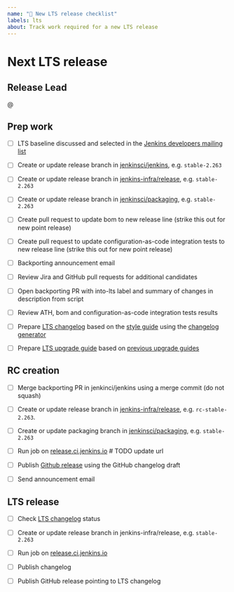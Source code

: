 ```yaml
---
name: "🥇 New LTS release checklist"
labels: lts
about: Track work required for a new LTS release
---
```


# Next LTS release

## Release Lead

<!-- 
The release lead is the person who makes sure that all steps are completed
Not necessarily the person doing all the work

This role should rotate between LTS releases
-->

@<github-username of release lead>

## Prep work

- [ ] LTS baseline discussed and selected in the [Jenkins developers mailing list](https://groups.google.com/g/jenkinsci-dev)

- [ ] Create or update release branch in [jenkinsci/jenkins](https://github.com/jenkinsci/jenkins), e.g. `stable-2.263`

- [ ] Create or update release branch in [jenkins-infra/release](https://github.com/jenkins-infra/release), e.g. `stable-2.263`

- [ ] Create or update release branch in [jenkinsci/packaging](https://github.com/jenkinsci/packaging), e.g. `stable-2.263`

- [ ] Create pull request to update bom to new release line (strike this out for new point release)

- [ ] Create pull request to update configuration-as-code integration tests to new release line (strike this out for new point release)

- [ ] Backporting announcement email

- [ ] Review Jira and GitHub pull requests for additional candidates

- [ ] Open backporting PR with into-lts label and summary of changes in description from script

- [ ] Review ATH, bom and configuration-as-code integration tests results

- [ ] Prepare [LTS changelog](https://www.jenkins.io/changelog-stable/) based on the [style guide](https://github.com/jenkins-infra/jenkins.io/blob/master/content/_data/changelogs/_STYLEGUIDE.adoc) using the [changelog generator](https://github.com/jenkinsci/core-changelog-generator/blob/master/README.md)

- [ ] Prepare [LTS upgrade guide](https://www.jenkins.io/doc/upgrade-guide/) based on [previous upgrade guides](https://github.com/jenkins-infra/jenkins.io/tree/master/content/_data/upgrades)

## RC creation

- [ ] Merge backporting PR in jenkinci/jenkins using a merge commit (do not squash)

- [ ] Create or update release branch in [jenkins-infra/release](https://github.com/jenkins-infra/release), e.g. `rc-stable-2.263`.

- [ ] Create or update packaging branch in [jenkinsci/packaging]([jenkinsci/packaging](https://github.com/jenkinsci/packaging)), e.g. `stable-2.263`

- [ ] Run job on [release.ci.jenkins.io](https://release.ci.jenkins.io/job/Core/) # TODO update url

- [ ] Publish [Github release](https://github.com/jenkinsci/jenkins/releases) using the GitHub changelog draft

- [ ] Send announcement email

## LTS release

- [ ] Check [LTS changelog](https://www.jenkins.io/changelog-stable/) status

- [ ] Create or update release branch in jenkins-infra/release, e.g. `stable-2.263`

- [ ] Run job on [release.ci.jenkins.io](https://release.ci.jenkins.io/blue/organizations/jenkins/core%2Fstable%2Frelease/branches/)

- [ ] Publish changelog

- [ ] Publish GitHub release pointing to LTS changelog

<!--
Put an `x` into the [ ] to show you have filled the information below
Describe your issue below
-->
